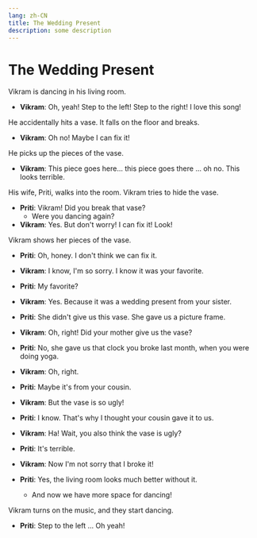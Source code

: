 ```yaml
---
lang: zh-CN
title: The Wedding Present
description: some description
---
```


# The Wedding Present

Vikram is dancing in his living room.

- **Vikram**: Oh, yeah! Step to the left! Step to the right! I love this song!

He accidentally hits a vase. It falls on the floor and breaks.

- **Vikram**: Oh no! Maybe I can fix it!

He picks up the pieces of the vase.

- **Vikram**: This piece goes here... this piece goes there ... oh no. This looks terrible.

His wife, Priti, walks into the room. Vikram tries to hide the vase.

- **Priti**: Vikram! Did you break that vase?
  - Were you dancing again?
- **Vikram**: Yes. But don't worry! I can fix it! Look!

Vikram shows her pieces of the vase.

- **Priti**: Oh, honey. I don't think we can fix it.
- **Vikram**: I know, I'm so sorry. I know it was your favorite.
- **Priti**: My favorite?
- **Vikram**: Yes. Because it was a wedding present from your sister.
- **Priti**: She didn't give us this vase. She gave us a picture frame.
- **Vikram**: Oh, right! Did your mother give us the vase?
- **Priti**: No, she gave us that clock you broke last month, when you were doing yoga.
- **Vikram**: Oh, right.
- **Priti**: Maybe it's from your cousin.
- **Vikram**: But the vase is so ugly!
- **Priti**: I know. That's why I thought your cousin gave it to us.

- **Vikram**: Ha! Wait, you also think the vase is ugly?
- **Priti**: It's terrible.
- **Vikram**: Now I'm not sorry that I broke it!
- **Priti**: Yes, the living room looks much better without it.
  - And now we have more space for dancing!

Vikram turns on the music, and they start dancing.

- **Priti**: Step to the left ... Oh yeah!
